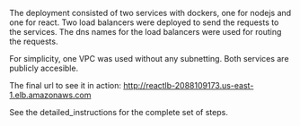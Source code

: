 
The deployment consisted of two services with dockers, one for nodejs and one for react. Two load balancers
were deployed to send the requests to the services. The dns names for the load balancers were used for routing
the requests.

For simplicity, one VPC was used without any subnetting. Both services are publicly accesible.

The final url to see it in action:
http://reactlb-2088109173.us-east-1.elb.amazonaws.com


See the detailed_instructions for the complete set of steps. 

